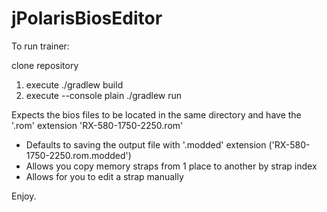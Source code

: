 # jPolarisBiosEditor

To run trainer:

clone repository
1.  execute ./gradlew build
2.  execute --console plain ./gradlew run

Expects the bios files to be located in the same directory and have the '.rom' extension
'RX-580-1750-2250.rom'

* Defaults to saving the output file with '.modded' extension ('RX-580-1750-2250.rom.modded')
* Allows you copy memory straps from 1 place to another by strap index
* Allows for you to edit a strap manually

Enjoy.
